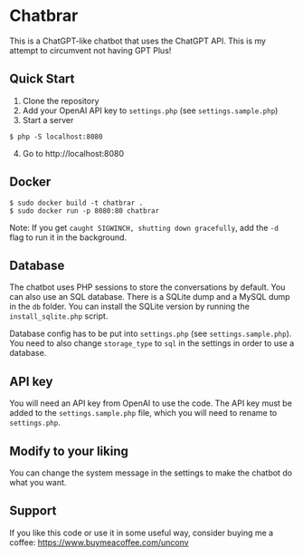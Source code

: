 # Chatbrar
This is a ChatGPT-like chatbot that uses the ChatGPT API. This is my attempt to circumvent not having GPT Plus!

## Quick Start

1. Clone the repository
2. Add your OpenAI API key to `settings.php` (see `settings.sample.php`)
3. Start a server

```console
$ php -S localhost:8080
```

4. Go to http://localhost:8080

## Docker

```console
$ sudo docker build -t chatbrar .
$ sudo docker run -p 8080:80 chatbrar
```

Note: If you get `caught SIGWINCH, shutting down gracefully`, add the `-d` flag to run it in the background.

## Database

The chatbot uses PHP sessions to store the conversations by default. You can also use an SQL database. There is a SQLite dump and a MySQL dump in the `db` folder. You can install the SQLite version by running the `install_sqlite.php` script.

Database config has to be put into `settings.php` (see `settings.sample.php`). You need to also change `storage_type` to `sql` in the settings in order to use a database.

## API key

You will need an API key from OpenAI to use the code. The API key must be added to the `settings.sample.php` file, which you will need to rename to `settings.php`.

## Modify to your liking

You can change the system message in the settings to make the chatbot do what you want.

## Support

If you like this code or use it in some useful way, consider buying me a coffee: https://www.buymeacoffee.com/unconv

